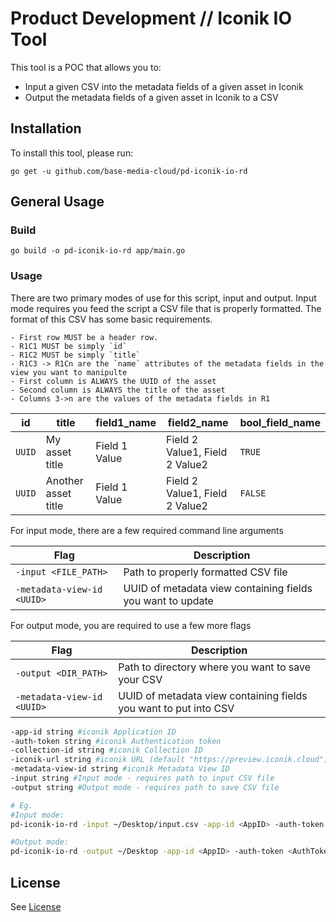 # Product Development // Iconik IO Tool

This tool is a POC that allows you to:

- Input a given CSV into the metadata fields of a given asset in Iconik
- Output the metadata fields of a given asset in Iconik to a CSV



## Installation
To install this tool, please run:

`go get -u github.com/base-media-cloud/pd-iconik-io-rd`



## General Usage

### Build

```go build -o pd-iconik-io-rd app/main.go```

### Usage

There are two primary modes of use for this script, input and output.  Input mode requires you feed the script a CSV file that is properly formatted.  The format of this CSV has some basic requirements.

	- First row MUST be a header row.  
	- R1C1 MUST be simply `id`
	- R1C2 MUST be simply `title`
	- R1C3 -> R1Cn are the `name` attributes of the metadata fields in the view you want to manipulte
	- First column is ALWAYS the UUID of the asset
	- Second column is ALWAYS the title of the asset
	- Columns 3->n are the values of the metadata fields in R1
<!-- 	- If a field can have multiple values, they must be comma separated in the appropriate cell.
	- If a field is a boolean, it must be either `TRUE` or `FALSE` -->

| id | title | field1_name | field2_name | bool_field_name |
| ------ | ------ | ------ | ------ | ------ |
| `UUID` | My asset title | Field 1 Value | Field 2 Value1, Field 2 Value2 | `TRUE` |
| `UUID` | Another asset title | Field 1 Value | Field 2 Value1, Field 2 Value2 | `FALSE` |


For input mode, there are a few required command line arguments

| Flag | Description |
| ------ | ------ |
|  `-input <FILE_PATH>` | Path to properly formatted CSV file |
|  `-metadata-view-id <UUID>` | UUID of metadata view containing fields you want to update |

For output mode, you are required to use a few more flags

| Flag | Description |
| ------ | ------ |
|  `-output <DIR_PATH>` | Path to directory where you want to save your CSV |
|  `-metadata-view-id <UUID>` | UUID of metadata view containing fields you want to put into CSV |


```bash
-app-id string #iconik Application ID
-auth-token string #iconik Authentication token
-collection-id string #iconik Collection ID
-iconik-url string #iconik URL (default "https://preview.iconik.cloud")
-metadata-view-id string #iconik Metadata View ID
-input string #Input mode - requires path to input CSV file
-output string #Output mode - requires path to save CSV file

# Eg.
#Input mode:
pd-iconik-io-rd -input ~/Desktop/input.csv -app-id <AppID> -auth-token <AuthToken> -collection-id <CollectionID> -iconik-url <IconikURL> -metadata-view-id <ViewID>

#Output mode:
pd-iconik-io-rd -output ~/Desktop -app-id <AppID> -auth-token <AuthToken> -collection-id <CollectionID> -iconik-url <IconikURL> -metadata-view-id <ViewID>
```



## License
See [License](LICENSE.txt)
